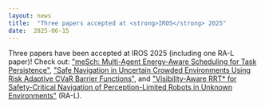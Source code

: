 ```yaml
---
layout: news
title:  "Three papers accepted at <strong>IROS</strong> 2025"
date:  2025-06-15
---
```


Three papers have been accepted at IROS 2025 (including one RA-L paper)! Check out: ["meSch: Multi-Agent Energy-Aware Scheduling for Task Persistence"](/papers/2025-meSch.md), ["Safe Navigation in Uncertain Crowded Environments Using Risk Adaptive CVaR Barrier Functions"](/papers/2025-risk_adaptive_cvar_bf.md), and ["Visibility-Aware RRT* for Safety-Critical Navigation of Perception-Limited Robots in Unknown Environments"](/papers/2025-visibility-rrt.md) (RA-L). 